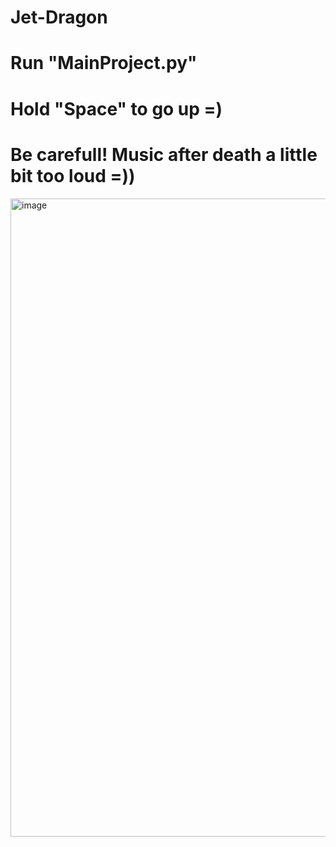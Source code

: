 # Jet-Dragon
# Run "MainProject.py"
# Hold "Space" to go up =)
# Be carefull! Music after death a little bit too loud =))

<img width="1699" height="1021" alt="image" src="https://github.com/user-attachments/assets/229b724c-e8a7-42dd-b961-c452ba5cc365" />

